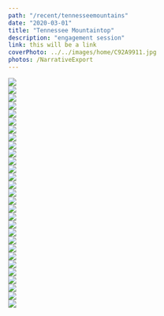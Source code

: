 ```yaml
---
path: "/recent/tennesseemountains"
date: "2020-03-01"
title: "Tennessee Mountaintop"
description: "engagement session"
link: this will be a link
coverPhoto: ../../images/home/C92A9911.jpg
photos: /NarrativeExport
---
```


![](/NarrativeExport/01_C92A9844_C92A9938.jpg)  
![](/NarrativeExport/02_C92A9911.jpg)  
![](/NarrativeExport/03_C92A9908.jpg)  
![](/NarrativeExport/04_C92A9954_C92A9950.jpg)  
![](/NarrativeExport/05_C92A9883.jpg)  
![](/NarrativeExport/06_3L8A0002.jpg)  
![](/NarrativeExport/07_C92A9889-2_C890-2)  
![](/NarrativeExport/08_C92A0009.jpg)  
![](/NarrativeExport/09_C92A9979.jpg)  
![](/NarrativeExport/10_C92A9977.jpg)  
![](/NarrativeExport/11_3L8A0099.jpg)  
![](/NarrativeExport/12_C92A0116_C929.jpg)  
![](/NarrativeExport/13_C92A0653.jpg)  
![](/NarrativeExport/14_3L8A0225_3L87.jpg)  
![](/NarrativeExport/15_C92A0609.jpg)  
![](/NarrativeExport/16_C92A0612-2.j)  
![](/NarrativeExport/17_C92A0590_C927.jpg)  
![](/NarrativeExport/18_C92A0683-2.j)  
![](/NarrativeExport/19_C92A0691.jpg)  
![](/NarrativeExport/20_3L8A0367.jpg)  
![](/NarrativeExport/21_3L8A0373_3L8A0379.jpg)  
![](/NarrativeExport/22_3L8A0386.jpg)  
![](/NarrativeExport/23_C92A0877_C92A0836.jpg)  
![](/NarrativeExport/24_C92A0885.jpg)  
![](/NarrativeExport/25_C92A0808_C92A0804.jpg)  
![](/NarrativeExport/26_C92A0858-2.jpg)  
![](/NarrativeExport/27_C92A0956.jpg)  
![](/NarrativeExport/28_C92A0930_C92A0966.jpg)  
![](/NarrativeExport/29_C92A0937.jpg)  